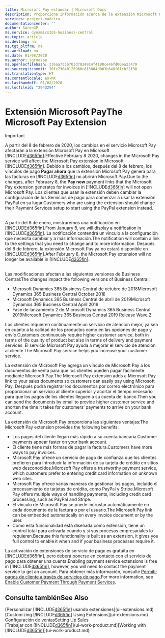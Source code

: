 ```yaml
---
title: Microsoft Pay estándar | Microsoft Docs
description: Proporciona información acerca de la extensión Microsoft Pay
services: project-madeira
documentationcenter: ''
author: SorenGP
ms.service: dynamics365-business-central
ms.topic: article
ms.devlang: na
ms.tgt_pltfrm: na
ms.workload: na
ms.date: 01/08/2020
ms.author: sgroespe
ms.openlocfilehash: 336aa735b703d7924914f4180ce46fd00ea23479
ms.sourcegitcommit: 70fe73040126960c813804d001b646f81cbf2f38
ms.translationtype: HT
ms.contentlocale: es-MX
ms.lasthandoff: 01/08/2020
ms.locfileid: "2943294"
---
```

# <a name="the-microsoft-pay-extension"></a><span data-ttu-id="566dd-103">Extensión Microsoft Pay</span><span class="sxs-lookup"><span data-stu-id="566dd-103">The Microsoft Pay Extension</span></span>

> [!IMPORTANT]
> <span data-ttu-id="566dd-104">A partir del 8 de febrero de 2020, los cambios en el servicio Microsoft Pay afectarán a la extensión Microsoft Pay en Microsoft [!INCLUDE[d365fin](includes/d365fin_long_md.md)].</span><span class="sxs-lookup"><span data-stu-id="566dd-104">Effective February 8 2020, changes in the Microsoft Pay service will affect the Microsoft Pay extension in Microsoft [!INCLUDE[d365fin](includes/d365fin_long_md.md)].</span></span> <span data-ttu-id="566dd-105">Debido a los cambios, después del 8 de febrero, los vínculos de pago **Pagar ahora** que la extensión Microsoft Pay genera para las facturas en [!INCLUDE[d365fin](includes/d365fin_md.md)] no abrirán Microsoft Pay.</span><span class="sxs-lookup"><span data-stu-id="566dd-105">Due to the changes, after February 8, the **Pay now** payment links that the Microsoft Pay extension generates for invoices in [!INCLUDE[d365fin](includes/d365fin_md.md)] will not open Microsoft Pay.</span></span> <span data-ttu-id="566dd-106">Los clientes que usan la extensión deben cambiar la configuración de los Servicios de pago para comenzar a usar la extensión PayPal en su lugar.</span><span class="sxs-lookup"><span data-stu-id="566dd-106">Customers who are using the extension should change their Payment Services setup to start using the PayPal extension instead.</span></span><br /></br>
>
> <span data-ttu-id="566dd-107">A partir del 8 de enero, mostraremos una notificación en [!INCLUDE[d365fin](includes/d365fin_md.md)].</span><span class="sxs-lookup"><span data-stu-id="566dd-107">From January 8, we will display a notification in [!INCLUDE[d365fin](includes/d365fin_md.md)].</span></span> <span data-ttu-id="566dd-108">La notificación contendrá un vínculo a la configuración que necesita cambiar y a más información.</span><span class="sxs-lookup"><span data-stu-id="566dd-108">The notification will contain a link to the settings that you need to change and to more information.</span></span> <span data-ttu-id="566dd-109">Después del 8 de febrero, la extensión Microsoft Pay ya no estará disponible en [!INCLUDE[d365fin](includes/d365fin_md.md)].</span><span class="sxs-lookup"><span data-stu-id="566dd-109">After February 8, the Microsoft Pay extension will no longer be available in [!INCLUDE[d365fin](includes/d365fin_md.md)].</span></span><br /></br>
>
> <span data-ttu-id="566dd-110">Las modificaciones afectan a las siguientes versiones de Business Central:</span><span class="sxs-lookup"><span data-stu-id="566dd-110">The changes impact the following versions of Business Central:</span></span>
> - <span data-ttu-id="566dd-111">Microsoft Dynamics 365 Business Central de octubre de 2018</span><span class="sxs-lookup"><span data-stu-id="566dd-111">Microsoft Dynamics 365 Business Central October 2018</span></span>
> - <span data-ttu-id="566dd-112">Microsoft Dynamics 365 Business Central de abril de 2019</span><span class="sxs-lookup"><span data-stu-id="566dd-112">Microsoft Dynamics 365 Business Central April 2019</span></span>
> - <span data-ttu-id="566dd-113">Fase de lanzamiento 2 de Microsoft Dynamics 365 Business Central 2019</span><span class="sxs-lookup"><span data-stu-id="566dd-113">Microsoft Dynamics 365 Business Central 2019 Release Wave 2</span></span>

<span data-ttu-id="566dd-114">Los clientes requieren continuamente un servicio de atención mejor, ya sea en cuanto a la calidad de los productos como en las opciones de pago y envío.</span><span class="sxs-lookup"><span data-stu-id="566dd-114">Customers continuously require higher customer service, both in terms of the quality of product but also in terms of delivery and payment services.</span></span> <span data-ttu-id="566dd-115">El servicio Microsoft Pay ayuda a mejorar el servicio de atención al cliente.</span><span class="sxs-lookup"><span data-stu-id="566dd-115">The Microsoft Pay service helps you increase your customer service.</span></span>

<span data-ttu-id="566dd-116">La extensión de Microsoft Pay agrega un vínculo de Microsoft Pay a los documentos de venta para que los clientes pueden pagar fácilmente mediante Microsoft Pay.</span><span class="sxs-lookup"><span data-stu-id="566dd-116">The Microsoft Pay extension adds a Microsoft Pay link to your sales documents so customers can easily pay using Microsoft Pay.</span></span> <span data-ttu-id="566dd-117">Después podrá registrar los documentos por correo electrónico para proporcionar un servicio al cliente superior y acortar el tiempo necesario para que los pagos de los clientes lleguen a su cuenta del banco.</span><span class="sxs-lookup"><span data-stu-id="566dd-117">Then you can send the documents by email to provide higher customer service and shorten the time it takes for customers’ payments to arrive on your bank account.</span></span>

<span data-ttu-id="566dd-118">La extensión de Microsoft Pay proporciona las siguientes ventajas:</span><span class="sxs-lookup"><span data-stu-id="566dd-118">The Microsoft Pay extension provides the following benefits:</span></span>
- <span data-ttu-id="566dd-119">Los pagos del cliente llegan más rápido a su cuenta bancaria.</span><span class="sxs-lookup"><span data-stu-id="566dd-119">Customer payments appear faster on your bank account.</span></span>
- <span data-ttu-id="566dd-120">El cliente tiene más formas de pagar la factura.</span><span class="sxs-lookup"><span data-stu-id="566dd-120">Customers have more ways to pay invoices.</span></span>
- <span data-ttu-id="566dd-121">Microsoft Pay ofrece un servicio de pago de confianza que los clientes prefieren para introducir la información de su tarjeta de crédito en sitios web desconocidos.</span><span class="sxs-lookup"><span data-stu-id="566dd-121">Microsoft Pay offers a trustworthy payment service, which customers prefer to entering credit card information on unknown web sites.</span></span>
- <span data-ttu-id="566dd-122">Microsoft Pay ofrece varias maneras de gestionar los pagos, incluido el procesamiento de tarjetas de crédito, como PayPal y Stripe.</span><span class="sxs-lookup"><span data-stu-id="566dd-122">Microsoft Pay offers multiple ways of handling payments, including credit card processing, such as PayPal and Stripe.</span></span>
- <span data-ttu-id="566dd-123">El vínculo de Microsoft Pay se puede incrustar automáticamente en cada documento de la factura o por el usuario.</span><span class="sxs-lookup"><span data-stu-id="566dd-123">The Microsoft Pay link can be embedded automatically on every invoice document or by the user.</span></span>
- <span data-ttu-id="566dd-124">Como esta funcionalidad está diseñada como extensión, tiene un control total para activarla cuando y si sus procesos empresariales lo requieren.</span><span class="sxs-lookup"><span data-stu-id="566dd-124">Because this functionality is built as an extension, it gives you full control to enable it when and if your business processes require it.</span></span>

<span data-ttu-id="566dd-125">La activación de extensiones de servicio de pago es gratuita en [!INCLUDE[d365fin](includes/d365fin_md.md)], pero deberá ponerse en contacto con el servicio de pago para obtener una cuenta.</span><span class="sxs-lookup"><span data-stu-id="566dd-125">Enabling payment service extensions is free in [!INCLUDE[d365fin](includes/d365fin_md.md)], however, you will need to contact the payment service to get an account.</span></span> <span data-ttu-id="566dd-126">Para obtener más información, consulte [Permitir pagos de cliente a través de servicios de pago](sales-how-enable-payment-service-extensions.md).</span><span class="sxs-lookup"><span data-stu-id="566dd-126">For more information, see [Enable Customer Payment Through Payment Services](sales-how-enable-payment-service-extensions.md).</span></span>

## <a name="see-also"></a><span data-ttu-id="566dd-127">Consulte también</span><span class="sxs-lookup"><span data-stu-id="566dd-127">See Also</span></span>
<span data-ttu-id="566dd-128">[Personalizar [!INCLUDE[d365fin](includes/d365fin_md.md)] usando extensiones](ui-extensions.md)</span><span class="sxs-lookup"><span data-stu-id="566dd-128">[Customizing [!INCLUDE[d365fin](includes/d365fin_md.md)] Using Extensions](ui-extensions.md)</span></span>  
[<span data-ttu-id="566dd-129">Configuración de ventas</span><span class="sxs-lookup"><span data-stu-id="566dd-129">Setting Up Sales</span></span>](sales-setup-sales.md)  
<span data-ttu-id="566dd-130">[Trabajar con [!INCLUDE[d365fin](includes/d365fin_md.md)]](ui-work-product.md)</span><span class="sxs-lookup"><span data-stu-id="566dd-130">[Working with [!INCLUDE[d365fin](includes/d365fin_md.md)]](ui-work-product.md)</span></span>
